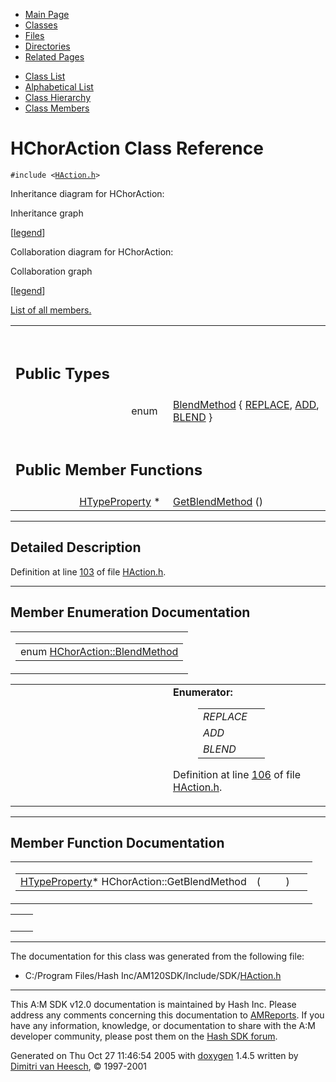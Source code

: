 <div class="tabs">

- [Main Page](index.md)
- <span id="current">[Classes](annotated.md)</span>
- [Files](files.md)
- [Directories](dirs.md)
- [Related Pages](pages.md)

</div>

<div class="tabs">

- [Class List](annotated.md)
- [Alphabetical List](classes.md)
- [Class Hierarchy](hierarchy.md)
- [Class Members](functions.md)

</div>

# HChorAction Class Reference

`#include <`<a href="HAction_8h-source.md" class="el"><code>HAction.h</code></a>`>`

Inheritance diagram for HChorAction:

<span class="image placeholder" original-image-src="classHChorAction__inherit__graph.gif" original-image-title="" border="0" usemap="#HChorAction__inherit__map">Inheritance graph</span>

\[[legend](graph_legend.md)\]

Collaboration diagram for HChorAction:

<span class="image placeholder" original-image-src="classHChorAction__coll__graph.gif" original-image-title="" border="0" usemap="#HChorAction__coll__map">Collaboration graph</span>

\[[legend](graph_legend.md)\]

[List of all members.](classHChorAction-members.md)

<table data-border="0" data-cellpadding="0" data-cellspacing="0">
<colgroup>
<col style="width: 50%" />
<col style="width: 50%" />
</colgroup>
<tbody>
<tr>
<td></td>
<td></td>
</tr>
<tr>
<td colspan="2"><br />
&#10;<h2 id="public-types">Public Types</h2></td>
</tr>
<tr>
<td class="memItemLeft" style="text-align: right;" data-nowrap="" data-valign="top">enum  </td>
<td class="memItemRight" data-valign="bottom"><a href="classHChorAction.md#a83281640c5167f2fe04b57e79f15ebe" class="el">BlendMethod</a> { <a href="classHChorAction.md#a83281640c5167f2fe04b57e79f15ebe560a2dd6f6744646473b3b19e1fe96d7" class="el">REPLACE</a>, <a href="classHChorAction.md#a83281640c5167f2fe04b57e79f15ebe9eeb52badb613229884838847294b90d" class="el">ADD</a>, <a href="classHChorAction.md#a83281640c5167f2fe04b57e79f15ebef58072a9536aaeef0196115e445fa4d8" class="el">BLEND</a> }</td>
</tr>
<tr>
<td colspan="2"><br />
&#10;<h2 id="public-member-functions">Public Member Functions</h2></td>
</tr>
<tr>
<td class="memItemLeft" style="text-align: right;" data-nowrap="" data-valign="top"><a href="classHTypeProperty.md" class="el">HTypeProperty</a> * </td>
<td class="memItemRight" data-valign="bottom"><a href="classHChorAction.md#48128862bf7736d5fd08cedc1772629d" class="el">GetBlendMethod</a> ()</td>
</tr>
</tbody>
</table>

------------------------------------------------------------------------

<span id="_details"></span>

## Detailed Description

Definition at line <a href="HAction_8h-source.md#l00103" class="el">103</a> of file <a href="HAction_8h-source.md" class="el">HAction.h</a>.

------------------------------------------------------------------------

## Member Enumeration Documentation

<span id="a83281640c5167f2fe04b57e79f15ebe" class="anchor"></span>

<table class="mdTable" data-cellpadding="2" data-cellspacing="0">
<colgroup>
<col style="width: 100%" />
</colgroup>
<tbody>
<tr>
<td class="mdRow"><table data-cellpadding="0" data-cellspacing="0" data-border="0">
<tbody>
<tr>
<td class="md" data-nowrap="" data-valign="top">enum <a href="classHChorAction.md#a83281640c5167f2fe04b57e79f15ebe" class="el">HChorAction::BlendMethod</a></td>
</tr>
</tbody>
</table></td>
</tr>
</tbody>
</table>

<table data-cellspacing="5" data-cellpadding="0" data-border="0">
<colgroup>
<col style="width: 50%" />
<col style="width: 50%" />
</colgroup>
<tbody>
<tr>
<td> </td>
<td><dl>
<dt><strong>Enumerator:</strong></dt>
<dd>
<table data-border="0" data-cellspacing="2" data-cellpadding="0">
<tbody>
<tr>
<td data-valign="top"><em><span id="a83281640c5167f2fe04b57e79f15ebe560a2dd6f6744646473b3b19e1fe96d7" class="anchor"></span>REPLACE</em> </td>
<td></td>
</tr>
<tr>
<td data-valign="top"><em><span id="a83281640c5167f2fe04b57e79f15ebe9eeb52badb613229884838847294b90d" class="anchor"></span>ADD</em> </td>
<td></td>
</tr>
<tr>
<td data-valign="top"><em><span id="a83281640c5167f2fe04b57e79f15ebef58072a9536aaeef0196115e445fa4d8" class="anchor"></span>BLEND</em> </td>
<td></td>
</tr>
</tbody>
</table>
</dd>
</dl>
<p>Definition at line <a href="HAction_8h-source.md#l00106" class="el">106</a> of file <a href="HAction_8h-source.md" class="el">HAction.h</a>.</p></td>
</tr>
</tbody>
</table>

------------------------------------------------------------------------

## Member Function Documentation

<span id="48128862bf7736d5fd08cedc1772629d" class="anchor"></span>

<table class="mdTable" data-cellpadding="2" data-cellspacing="0">
<colgroup>
<col style="width: 100%" />
</colgroup>
<tbody>
<tr>
<td class="mdRow"><table data-cellpadding="0" data-cellspacing="0" data-border="0">
<tbody>
<tr>
<td class="md" data-nowrap="" data-valign="top"><a href="classHTypeProperty.md" class="el">HTypeProperty</a>* HChorAction::GetBlendMethod</td>
<td class="md" data-valign="top">( </td>
<td class="mdname1" data-valign="top" data-nowrap=""></td>
<td class="md" data-valign="top"> ) </td>
<td class="md" data-nowrap=""></td>
</tr>
</tbody>
</table></td>
</tr>
</tbody>
</table>

|     |     |
|-----|-----|
|     |     |

------------------------------------------------------------------------

The documentation for this class was generated from the following file:

- C:/Program Files/Hash Inc/AM120SDK/Include/SDK/<a href="HAction_8h-source.md" class="el">HAction.h</a>

------------------------------------------------------------------------

<span class="small">This A:M SDK v12.0 documentation is maintained by Hash Inc. Please address any comments concerning this documentation to [AMReports](http://www.hash.com/reports). If you have any information, knowledge, or documentation to share with the A:M developer community, please post them on the [Hash SDK forum](http://www.hash.com/forums/index.php?showforum=11).</span>

Generated on Thu Oct 27 11:46:54 2005 with [<span class="image placeholder" original-image-src="doxygen.png" original-image-title="" height="45" width="100" align="middle" border="0">doxygen</span>](http://www.doxygen.org/index.html) 1.4.5 written by [Dimitri van Heesch](mailto:dimitri@stack.nl), © 1997-2001
